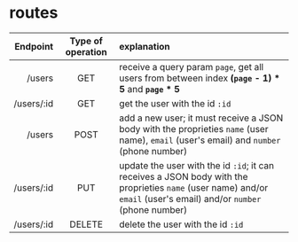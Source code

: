 # routes
Endpoint   | Type of operation | explanation
----------:|:-----------------:|:-----------
/users     | GET               | receive a query param `page`, get all users from between index **(`page` - 1) * 5** and **`page` * 5**
/users/:id | GET               | get the user with the id `:id`
/users     | POST              | add a new user; it must receive a JSON body with the proprieties `name` (user name), `email` (user's email) and `number` (phone number)
/users/:id | PUT               | update the user with the id `:id`; it can receives a JSON body with the proprieties `name` (user name) and/or `email` (user's email) and/or `number` (phone number)
/users/:id | DELETE            | delete the user with the id `:id`